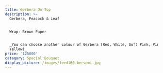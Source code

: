```yaml
---
title: Gerbera On Top
description: >-
  Gerbera, Peacock & Leaf


  Wrap: Brown Paper


  _You can choose another colour of Gerbera (Red, White, Soft Pink, Pink Fanta,
  Yellow)_
price: '125000'
category: Special Bouquet
display_picture: /images/feed160-bersemi.jpg
---
```


